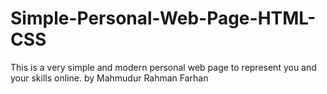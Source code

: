 # Simple-Personal-Web-Page-HTML-CSS
This is a very simple and modern personal web page to represent you and your skills online. 
  by Mahmudur Rahman Farhan
